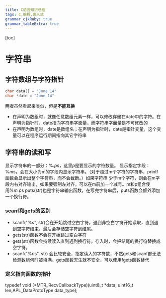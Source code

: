 ```yaml
---
title: C语言知识总结 
tags: C,编程,嵌入式
grammar_cjkRuby: true
grammar_tableExtra: true
---
```

[toc]

# 字符串
## 字符数组与字符指针
```c
char data[] = "June 14"
char *date = "June 14"
```
两者虽然看起来类似，但是**不能互换**
* 在声明为数组时，就像任意数组元素一样，可以修改存储在date中的字符。在声明为指针时，date指向字符串字面量，而字符串字面量是不可修改的
* 在声明为数组时，date是数组名；在声明为指针时，date是指针变量，这个变量可以在程序运行期间指向其它字符串

## 字符串的读和写
显示字符串的一部分：%.*p*s，这里*p*是要显示的字符数量。
显示指定字段：%*m*s，会在大小为m的字段内显示字符串。（对于超过m个字符的字符串，printf函数会显示出整个字符串，而不会截断。）如果字符串
少于m个字符，则会在m字段内右对齐输出，如果要强制左对齐，可以在m前加一个减号。m和p组合使用%*m.p*s
puts(str)也是字符串输出函数，在写完字符串后，puts函数会额外添加一个换行符。
### scanf和gets的区别
* scanf("%s", str)会在开始跳过空白字符，遇到非空白字符开始读取，直到遇到空字符结束，最后会存储空字符到结尾。
* gets(str)函数不会在开始跳过空白字符
* gets(str)函数会持续读入直到遇到换行符，存入时，会把结尾的换行符替换成空字符。
* scanf("%*n*s", str) 会比较安全，指定读入的字符数，不然gets和scanf都无法检测数组何时被填满。gets函数天生就不安全，可以使用fgets函数替代

### 定义指向函数的指针
typedef void (*MTR_RecvCallbackType)(uint8_t *data, uint16_t len,APL_DataProtoType data_type);

